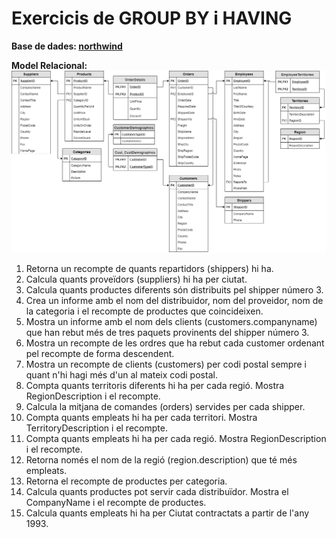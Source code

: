 # Exercicis de GROUP BY i HAVING
**Base de dades: [northwind](DB_Northwind.sql "DB installation script")**

**Model Relacional:** ![alt text](MR-Northwind_full.png "Northwind relational model")

1. Retorna un recompte de quants repartidors (shippers) hi ha.
2. Calcula quants proveïdors (suppliers) hi ha per ciutat.
3. Calcula quants productes diferents són distribuits pel shipper número 3.
4. Crea un informe amb el nom del distribuidor, nom del proveidor, nom de la categoria i el recompte de productes que coincideixen.
5. Mostra un informe amb el nom dels clients (customers.companyname) que han rebut més de tres paquets provinents del shipper número 3.
6. Mostra un recompte de les ordres que ha rebut cada customer ordenant pel recompte de forma descendent.
7. Mostra un recompte de clients (customers) per codi postal sempre i quant n'hi hagi més d'un al mateix codi postal.
8. Compta quants territoris diferents hi ha per cada regió. Mostra RegionDescription i el recompte.
9. Calcula la mitjana de comandes (orders) servides per cada shipper.
10. Compta quants empleats hi ha per cada territori. Mostra TerritoryDescription i el recompte.
11. Compta quants empleats hi ha per cada regió. Mostra RegionDescription i el recompte.
12. Retorna només el nom de la regió (region.description) que té més empleats.
13. Retorna el recompte de productes per categoria.
14. Calcula quants productes pot servir cada distribuïdor. Mostra el CompanyName i el recompte de productes.
15. Calcula quants empleats hi ha per Ciutat contractats a partir de l'any 1993.
